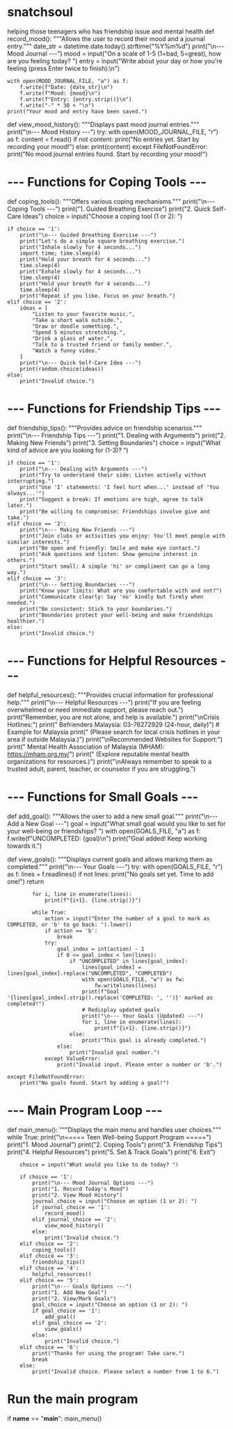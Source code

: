 # snatchsoul
helping those teenagers who has friendship issue and mental health
def record_mood():
    """Allows the user to record their mood and a journal entry."""
    date_str = datetime.date.today().strftime("%Y%m%d")
    print("\n--- Mood Journal ---")
    mood = input("On a scale of 1-5 (1=bad, 5=great), how are you feeling today? ")
    entry = input("Write about your day or how you're feeling (press Enter twice to finish):\n")
    
    with open(MOOD_JOURNAL_FILE, "a") as f:
        f.write(f"Date: {date_str}\n")
        f.write(f"Mood: {mood}\n")
        f.write(f"Entry: {entry.strip()}\n")
        f.write("-" * 30 + "\n")
    print("Your mood and entry have been saved.")

def view_mood_history():
    """Displays past mood journal entries."""
    print("\n--- Mood History ---")
    try:
        with open(MOOD_JOURNAL_FILE, "r") as f:
            content = f.read()
            if not content:
                print("No entries yet. Start by recording your mood!")
            else:
                print(content)
    except FileNotFoundError:
        print("No mood journal entries found. Start by recording your mood!")

# --- Functions for Coping Tools ---
def coping_tools():
    """Offers various coping mechanisms."""
    print("\n--- Coping Tools ---")
    print("1. Guided Breathing Exercise")
    print("2. Quick Self-Care Ideas")
    choice = input("Choose a coping tool (1 or 2): ")

    if choice == '1':
        print("\n--- Guided Breathing Exercise ---")
        print("Let's do a simple square breathing exercise.")
        print("Inhale slowly for 4 seconds...")
        import time; time.sleep(4)
        print("Hold your breath for 4 seconds...")
        time.sleep(4)
        print("Exhale slowly for 4 seconds...")
        time.sleep(4)
        print("Hold your breath for 4 seconds...")
        time.sleep(4)
        print("Repeat if you like. Focus on your breath.")
    elif choice == '2':
        ideas = [
            "Listen to your favorite music.",
            "Take a short walk outside.",
            "Draw or doodle something.",
            "Spend 5 minutes stretching.",
            "Drink a glass of water.",
            "Talk to a trusted friend or family member.",
            "Watch a funny video."
        ]
        print("\n--- Quick Self-Care Idea ---")
        print(random.choice(ideas))
    else:
        print("Invalid choice.")

# --- Functions for Friendship Tips ---
def friendship_tips():
    """Provides advice on friendship scenarios."""
    print("\n--- Friendship Tips ---")
    print("1. Dealing with Arguments")
    print("2. Making New Friends")
    print("3. Setting Boundaries")
    choice = input("What kind of advice are you looking for (1-3)? ")

    if choice == '1':
        print("\n--- Dealing with Arguments ---")
        print("Try to understand their side: Listen actively without interrupting.")
        print("Use 'I' statements: 'I feel hurt when...' instead of 'You always...'")
        print("Suggest a break: If emotions are high, agree to talk later.")
        print("Be willing to compromise: Friendships involve give and take.")
    elif choice == '2':
        print("\n--- Making New Friends ---")
        print("Join clubs or activities you enjoy: You'll meet people with similar interests.")
        print("Be open and friendly: Smile and make eye contact.")
        print("Ask questions and listen: Show genuine interest in others.")
        print("Start small: A simple 'hi' or compliment can go a long way.")
    elif choice == '3':
        print("\n--- Setting Boundaries ---")
        print("Know your limits: What are you comfortable with and not?")
        print("Communicate clearly: Say 'no' kindly but firmly when needed.")
        print("Be consistent: Stick to your boundaries.")
        print("Boundaries protect your well-being and make friendships healthier.")
    else:
        print("Invalid choice.")

# --- Functions for Helpful Resources ---
def helpful_resources():
    """Provides crucial information for professional help."""
    print("\n--- Helpful Resources ---")
    print("If you are feeling overwhelmed or need immediate support, please reach out.")
    print("Remember, you are not alone, and help is available.")
    print("\nCrisis Hotlines:")
    print("  Befrienders Malaysia: 03-76272929 (24-hour, daily)") # Example for Malaysia
    print("  (Please search for local crisis hotlines in your area if outside Malaysia.)")
    print("\nRecommended Websites for Support:")
    print("  Mental Health Association of Malaysia (MHAM): https://mham.org.my/")
    print("  (Explore reputable mental health organizations for resources.)")
    print("\nAlways remember to speak to a trusted adult, parent, teacher, or counselor if you are struggling.")

# --- Functions for Small Goals ---
def add_goal():
    """Allows the user to add a new small goal."""
    print("\n--- Add a New Goal ---")
    goal = input("What small goal would you like to set for your well-being or friendships? ")
    with open(GOALS_FILE, "a") as f:
        f.write(f"UNCOMPLETED: {goal}\n")
    print("Goal added! Keep working towards it.")

def view_goals():
    """Displays current goals and allows marking them as completed."""
    print("\n--- Your Goals ---")
    try:
        with open(GOALS_FILE, "r") as f:
            lines = f.readlines()
            if not lines:
                print("No goals set yet. Time to add one!")
                return

            for i, line in enumerate(lines):
                print(f"{i+1}. {line.strip()}")

            while True:
                action = input("Enter the number of a goal to mark as COMPLETED, or 'b' to go back: ").lower()
                if action == 'b':
                    break
                try:
                    goal_index = int(action) - 1
                    if 0 <= goal_index < len(lines):
                        if "UNCOMPLETED" in lines[goal_index]:
                            lines[goal_index] = lines[goal_index].replace("UNCOMPLETED", "COMPLETED")
                            with open(GOALS_FILE, "w") as fw:
                                fw.writelines(lines)
                            print(f"Goal '{lines[goal_index].strip().replace('COMPLETED: ', '')}' marked as completed!")
                            # Redisplay updated goals
                            print("\n--- Your Goals (Updated) ---")
                            for i, line in enumerate(lines):
                                print(f"{i+1}. {line.strip()}")
                        else:
                            print("This goal is already completed.")
                    else:
                        print("Invalid goal number.")
                except ValueError:
                    print("Invalid input. Please enter a number or 'b'.")

    except FileNotFoundError:
        print("No goals found. Start by adding a goal!")

# --- Main Program Loop ---
def main_menu():
    """Displays the main menu and handles user choices."""
    while True:
        print("\n===== Teen Well-being Support Program =====")
        print("1. Mood Journal")
        print("2. Coping Tools")
        print("3. Friendship Tips")
        print("4. Helpful Resources")
        print("5. Set & Track Goals")
        print("6. Exit")

        choice = input("What would you like to do today? ")

        if choice == '1':
            print("\n--- Mood Journal Options ---")
            print("1. Record Today's Mood")
            print("2. View Mood History")
            journal_choice = input("Choose an option (1 or 2): ")
            if journal_choice == '1':
                record_mood()
            elif journal_choice == '2':
                view_mood_history()
            else:
                print("Invalid choice.")
        elif choice == '2':
            coping_tools()
        elif choice == '3':
            friendship_tips()
        elif choice == '4':
            helpful_resources()
        elif choice == '5':
            print("\n--- Goals Options ---")
            print("1. Add New Goal")
            print("2. View/Mark Goals")
            goal_choice = input("Choose an option (1 or 2): ")
            if goal_choice == '1':
                add_goal()
            elif goal_choice == '2':
                view_goals()
            else:
                print("Invalid choice.")
        elif choice == '6':
            print("Thanks for using the program! Take care.")
            break
        else:
            print("Invalid choice. Please select a number from 1 to 6.")

# Run the main program
if __name__ == "__main__":
    main_menu()
